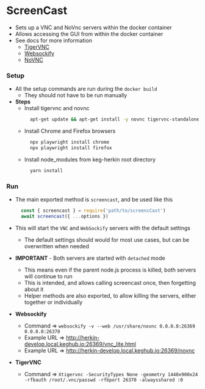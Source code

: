 # ScreenCast
* Sets up a VNC and NoVnc servers within the docker container
* Allows accessing the GUI from within the docker container
* See docs for more information
  * [TigerVNC](https://tigervnc.org/)
  * [Websockify](https://github.com/novnc/websockify)
  * [NoVNC](https://novnc.com/noVNC/docs/EMBEDDING.html)

### Setup
* All the setup commands are run during the `docker build`
  * They should not have to be run manually
* **Steps**
  * Install tigervnc and novnc
    ```sh
      apt-get update && apt-get install -y novnc tigervnc-standalone-server
    ```
  * Install Chrome and Firefox browsers
    ```sh
      npx playwright install chrome
      npx playwright install firefox
    ```
  * Install node_modules from keg-herkin root directory
    ```sh
      yarn install
    ```

### Run
* The main exported method is `screencast`, and be used like this
  ```js
    const { screencast } = require('path/to/screencCast')
    await screencast({ ...options })
  ```
* This will start the `VNC` and `WebSockify` servers with the default settings
  * The default settings should would for most use cases, but can be overwritten when needed
* **IMPORTANT** - Both servers are started with `detached` mode
  * This means even if the parent node.js process is killed, both servers will continue to run
  * This is intended, and allows calling screencast once, then forgetting about it
  * Helper methods are also exported, to allow killing the servers, either together or individually

* **Websockify**
  * Command => `websockify -v --web /usr/share/novnc 0.0.0.0:26369 0.0.0.0:26370`
  * Example URL => http://herkin-develop.local.keghub.io:26369/vnc_lite.html
  * Example URL => http://herkin-develop.local.keghub.io:26369/novnc
* **TigerVNC**
  * Command => `Xtigervnc -SecurityTypes None -geometry 1440x900x24 -rfbauth /root/.vnc/passwd -rfbport 26370 -alwaysshared :0`
